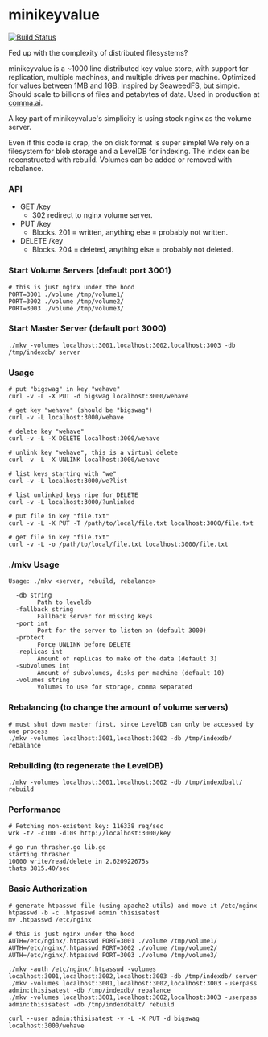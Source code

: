 # minikeyvalue

[![Build Status](https://travis-ci.org/geohot/minikeyvalue.svg?branch=master)](https://travis-ci.org/geohot/minikeyvalue)

Fed up with the complexity of distributed filesystems?

minikeyvalue is a ~1000 line distributed key value store, with support for replication, multiple machines, and multiple drives per machine. Optimized for values between 1MB and 1GB. Inspired by SeaweedFS, but simple. Should scale to billions of files and petabytes of data. Used in production at [comma.ai](https://comma.ai/).

A key part of minikeyvalue's simplicity is using stock nginx as the volume server.

Even if this code is crap, the on disk format is super simple! We rely on a filesystem for blob storage and a LevelDB for indexing. The index can be reconstructed with rebuild. Volumes can be added or removed with rebalance.

### API

- GET /key
  - 302 redirect to nginx volume server.
- PUT /key
  - Blocks. 201 = written, anything else = probably not written.
- DELETE /key
  - Blocks. 204 = deleted, anything else = probably not deleted.

### Start Volume Servers (default port 3001)

```
# this is just nginx under the hood
PORT=3001 ./volume /tmp/volume1/
PORT=3002 ./volume /tmp/volume2/
PORT=3003 ./volume /tmp/volume3/
```

### Start Master Server (default port 3000)

```
./mkv -volumes localhost:3001,localhost:3002,localhost:3003 -db /tmp/indexdb/ server
```

### Usage

```
# put "bigswag" in key "wehave"
curl -v -L -X PUT -d bigswag localhost:3000/wehave

# get key "wehave" (should be "bigswag")
curl -v -L localhost:3000/wehave

# delete key "wehave"
curl -v -L -X DELETE localhost:3000/wehave

# unlink key "wehave", this is a virtual delete
curl -v -L -X UNLINK localhost:3000/wehave

# list keys starting with "we"
curl -v -L localhost:3000/we?list

# list unlinked keys ripe for DELETE
curl -v -L localhost:3000/?unlinked

# put file in key "file.txt"
curl -v -L -X PUT -T /path/to/local/file.txt localhost:3000/file.txt

# get file in key "file.txt"
curl -v -L -o /path/to/local/file.txt localhost:3000/file.txt
```

### ./mkv Usage

```
Usage: ./mkv <server, rebuild, rebalance>

  -db string
        Path to leveldb
  -fallback string
        Fallback server for missing keys
  -port int
        Port for the server to listen on (default 3000)
  -protect
        Force UNLINK before DELETE
  -replicas int
        Amount of replicas to make of the data (default 3)
  -subvolumes int
        Amount of subvolumes, disks per machine (default 10)
  -volumes string
        Volumes to use for storage, comma separated
```

### Rebalancing (to change the amount of volume servers)

```
# must shut down master first, since LevelDB can only be accessed by one process
./mkv -volumes localhost:3001,localhost:3002 -db /tmp/indexdb/ rebalance
```

### Rebuilding (to regenerate the LevelDB)

```
./mkv -volumes localhost:3001,localhost:3002 -db /tmp/indexdbalt/ rebuild
```

### Performance

```
# Fetching non-existent key: 116338 req/sec
wrk -t2 -c100 -d10s http://localhost:3000/key

# go run thrasher.go lib.go
starting thrasher
10000 write/read/delete in 2.620922675s
thats 3815.40/sec
```

### Basic Authorization

```
# generate htpasswd file (using apache2-utils) and move it /etc/nginx
htpasswd -b -c .htpasswd admin thisisatest
mv .htpasswd /etc/nginx
```

```
# this is just nginx under the hood
AUTH=/etc/nginx/.htpasswd PORT=3001 ./volume /tmp/volume1/
AUTH=/etc/nginx/.htpasswd PORT=3002 ./volume /tmp/volume2/
AUTH=/etc/nginx/.htpasswd PORT=3003 ./volume /tmp/volume3/
```

```
./mkv -auth /etc/nginx/.htpasswd -volumes localhost:3001,localhost:3002,localhost:3003 -db /tmp/indexdb/ server
./mkv -volumes localhost:3001,localhost:3002,localhost:3003 -userpass admin:thisisatest -db /tmp/indexdb/ rebalance
./mkv -volumes localhost:3001,localhost:3002,localhost:3003 -userpass admin:thisisatest -db /tmp/indexdbalt/ rebuild
```

```
curl --user admin:thisisatest -v -L -X PUT -d bigswag localhost:3000/wehave
```
